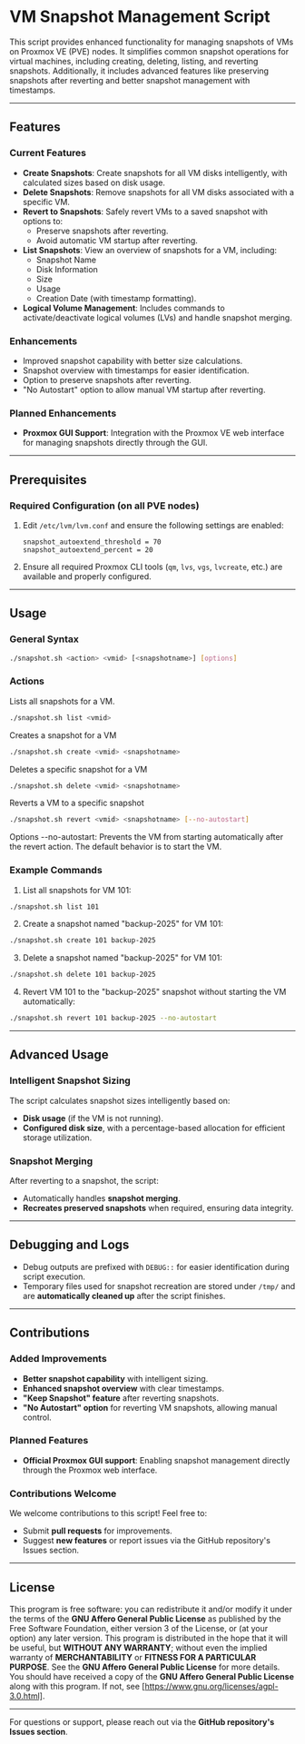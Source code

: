 # VM Snapshot Management Script

This script provides enhanced functionality for managing snapshots of VMs on Proxmox VE (PVE) nodes. It simplifies common snapshot operations for virtual machines, including creating, deleting, listing, and reverting snapshots. Additionally, it includes advanced features like preserving snapshots after reverting and better snapshot management with timestamps.

---

## Features

### Current Features
- **Create Snapshots**: Create snapshots for all VM disks intelligently, with calculated sizes based on disk usage.
- **Delete Snapshots**: Remove snapshots for all VM disks associated with a specific VM.
- **Revert to Snapshots**: Safely revert VMs to a saved snapshot with options to:
  - Preserve snapshots after reverting.
  - Avoid automatic VM startup after reverting.
- **List Snapshots**: View an overview of snapshots for a VM, including:
  - Snapshot Name
  - Disk Information
  - Size
  - Usage
  - Creation Date (with timestamp formatting).
- **Logical Volume Management**: Includes commands to activate/deactivate logical volumes (LVs) and handle snapshot merging.

### Enhancements
- Improved snapshot capability with better size calculations.
- Snapshot overview with timestamps for easier identification.
- Option to preserve snapshots after reverting.
- "No Autostart" option to allow manual VM startup after reverting.

### Planned Enhancements
- **Proxmox GUI Support**: Integration with the Proxmox VE web interface for managing snapshots directly through the GUI.

---

## Prerequisites

### Required Configuration (on all PVE nodes)
1. Edit `/etc/lvm/lvm.conf` and ensure the following settings are enabled:
    ```text
    snapshot_autoextend_threshold = 70
    snapshot_autoextend_percent = 20
    ```

2. Ensure all required Proxmox CLI tools (`qm`, `lvs`, `vgs`, `lvcreate`, etc.) are available and properly configured.

---

## Usage

### General Syntax
```sh
./snapshot.sh <action> <vmid> [<snapshotname>] [options]
 ```

### Actions
Lists all snapshots for a VM.
```sh
./snapshot.sh list <vmid>
```
Creates a snapshot for a VM
```sh
./snapshot.sh create <vmid> <snapshotname>
```

Deletes a specific snapshot for a VM
```sh
./snapshot.sh delete <vmid> <snapshotname>
```

Reverts a VM to a specific snapshot
```sh
./snapshot.sh revert <vmid> <snapshotname> [--no-autostart]
```

Options
--no-autostart: Prevents the VM from starting automatically after the revert action. The default behavior is to start the VM.

### Example Commands

1. List all snapshots for VM 101:
```sh
./snapshot.sh list 101
```

2. Create a snapshot named "backup-2025" for VM 101:
```sh
./snapshot.sh create 101 backup-2025
```

3. Delete a snapshot named "backup-2025" for VM 101:
```sh
./snapshot.sh delete 101 backup-2025
```

4. Revert VM 101 to the "backup-2025" snapshot without starting the VM automatically:
```sh
./snapshot.sh revert 101 backup-2025 --no-autostart
```

---

## Advanced Usage

### Intelligent Snapshot Sizing
The script calculates snapshot sizes intelligently based on:
- **Disk usage** (if the VM is not running).
- **Configured disk size**, with a percentage-based allocation for efficient storage utilization.

### Snapshot Merging
After reverting to a snapshot, the script:
- Automatically handles **snapshot merging**.
- **Recreates preserved snapshots** when required, ensuring data integrity.

---

## Debugging and Logs

- Debug outputs are prefixed with `DEBUG::` for easier identification during script execution.
- Temporary files used for snapshot recreation are stored under `/tmp/` and are **automatically cleaned up** after the script finishes.

---

## Contributions

### Added Improvements
- **Better snapshot capability** with intelligent sizing.
- **Enhanced snapshot overview** with clear timestamps.
- **"Keep Snapshot" feature** after reverting snapshots.
- **"No Autostart" option** for reverting VM snapshots, allowing manual control.

### Planned Features
- **Official Proxmox GUI support**: Enabling snapshot management directly through the Proxmox web interface.

### Contributions Welcome
We welcome contributions to this script! Feel free to:
- Submit **pull requests** for improvements.
- Suggest **new features** or report issues via the GitHub repository's Issues section.

---

## License

This program is free software: you can redistribute it and/or modify it under the terms of the **GNU Affero General Public License** as published by the Free Software Foundation, either version 3 of the License, or (at your option) any later version.
This program is distributed in the hope that it will be useful, but **WITHOUT ANY WARRANTY**; without even the implied warranty of **MERCHANTABILITY** or **FITNESS FOR A PARTICULAR PURPOSE**. See the **GNU Affero General Public License** for more details.
You should have received a copy of the **GNU Affero General Public License** along with this program. If not, see [https://www.gnu.org/licenses/agpl-3.0.html].

---

For questions or support, please reach out via the **GitHub repository's Issues section**.
